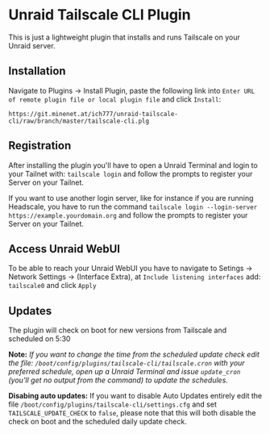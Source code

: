 # Unraid Tailscale CLI Plugin

This is just a lightweight plugin that installs and runs Tailscale on your Unraid server.  

## Installation

Navigate to Plugins -> Install Plugin, paste the following link into `Enter URL of remote plugin file or local plugin file` and click `Install`:
```
https://git.minenet.at/ich777/unraid-tailscale-cli/raw/branch/master/tailscale-cli.plg
```


## Registration

After installing the plugin you'll have to open a Unraid Terminal and login to your Tailnet with: `tailscale login` and follow the prompts to register your Server on your Tailnet.  
  
If you want to use another login server, like for instance if you are running Headscale, you have to run the command `tailscale login --login-server https://example.yourdomain.org` and follow the prompts to register your Server on your Tailnet.  


## Access Unraid WebUI

To be able to reach your Unraid WebUI you have to navigate to Setings -> Network Settings -> (Interface Extra), at `Include listening interfaces` add: `tailscale0` and click `Apply`


## Updates

The plugin will check on boot for new versions from Tailscale and scheduled on 5:30  

**Note:** _If you want to change the time from the scheduled update check edit the file: `/boot/config/plugins/tailscale-cli/tailscale.cron` with your preferred schedule, open up a Unraid Terminal and issue `update_cron` (you'll get no output from the command) to update the schedules._  
  
**Disabing auto updates:** If you want to disable Auto Updates entirely edit the file `/boot/config/plugins/tailscale-cli/settings.cfg` and set `TAILSCALE_UPDATE_CHECK` to `false`, please note that this will both disable the check on boot and the scheduled daily update check.
